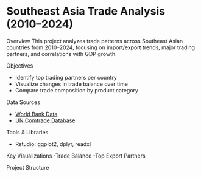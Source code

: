 # Southeast Asia Trade Analysis (2010–2024)

Overview
This project analyzes trade patterns across Southeast Asian countries from 2010–2024, focusing on import/export trends, major trading partners, and correlations with GDP growth.

Objectives
- Identify top trading partners per country
- Visualize changes in trade balance over time
- Compare trade composition by product category

Data Sources
- [World Bank Data](https://data.worldbank.org/)
- [UN Comtrade Database](https://comtrade.un.org/)

Tools & Libraries
- Rstudio: ggplot2, dplyr, readxl

Key Visualizations
  -Trade Balance
  -Top Export Partners

Project Structure
